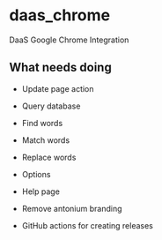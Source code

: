 # daas_chrome

DaaS Google Chrome Integration

## What needs doing

- Update page action

- Query database

- Find words

- Match words

- Replace words

- Options

- Help page

- Remove antonium branding

- GitHub actions for creating releases
